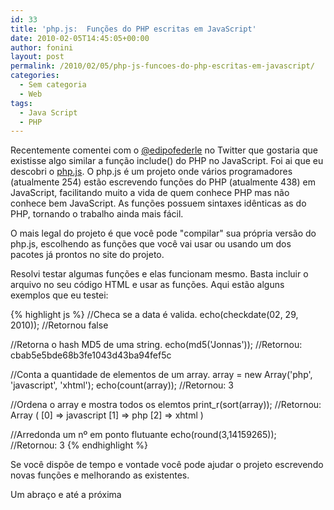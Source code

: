 ```yaml
---
id: 33
title: 'php.js:  Funções do PHP escritas em JavaScript'
date: 2010-02-05T14:45:05+00:00
author: fonini
layout: post
permalink: /2010/02/05/php-js-funcoes-do-php-escritas-em-javascript/
categories:
  - Sem categoria
  - Web
tags:
  - Java Script
  - PHP
---
```

Recentemente comentei com o [@edipofederle](http://www.twitter.com/edipofederle) no Twitter que gostaria que existisse algo similar a função include() do PHP no JavaScript. Foi ai que eu descobri o [php.js](http://www.phpjs.org). O php.js é um projeto onde vários programadores (atualmente 254) estão escrevendo funções do PHP (atualmente 438) em JavaScript, facilitando muito a vida de quem conhece PHP mas não conhece bem JavaScript. As funções possuem sintaxes idênticas as do PHP, tornando o trabalho ainda mais fácil.

O mais legal do projeto é que você pode "compilar" sua própria versão do php.js, escolhendo as funções que você vai usar ou usando um dos pacotes já prontos no site do projeto.

Resolvi testar algumas funções e elas funcionam mesmo. Basta incluir o arquivo no seu código HTML e usar as funções. Aqui estão alguns exemplos que eu testei:

{% highlight js %}
//Checa se a data é valida.
echo(checkdate(02, 29, 2010));
//Retornou false

//Retorna o hash MD5 de uma string.
echo(md5('Jonnas'));
//Retornou: cbab5e5bde68b3fe1043d43ba94fef5c

//Conta a quantidade de elementos de um array.
array = new Array('php', 'javascript', 'xhtml');
echo(count(array));
//Retornou: 3

//Ordena o array e mostra todos os elemtos
print_r(sort(array));
//Retornou: Array ( [0] => javascript [1] => php [2] => xhtml )

//Arredonda um nº em ponto flutuante
echo(round(3,14159265));
//Retornou: 3
{% endhighlight %}

Se você dispõe de tempo e vontade você pode ajudar o projeto escrevendo novas funções e melhorando as existentes.

Um abraço e até a próxima